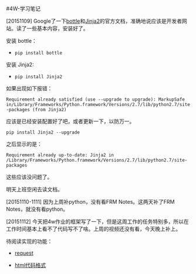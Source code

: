 #4W-学习笔记

[20151109] Google了一下[bottle](http://bottlepy.org/docs/dev/index.html)和[Jinja2](http://jinja.pocoo.org/docs/dev/)的官方文档，准确地说应该是开发者网站。读了一些基本内容，安装好了。

安装 bottle：

* ```pip install bottle```

安装 Jinja2:

* ```pip install Jinja2```

如果出现如下报错：

```Requirement already satisfied (use --upgrade to upgrade): MarkupSafe in/Library/Frameworks/Python.framework/Versions/2.7/lib/python2.7/site-packages (from Jinja2)```

应该是已经安装配置好了吧，或者更新一下，以防万一。

```pip install Jinja2 --upgrade```

之后显示的是：

```Requirement already up-to-date: Jinja2 in /Library/Frameworks/Python.framework/Versions/2.7/lib/python2.7/site-packages```

这些应该没问题了。

明天上班空闲去读文档。

[20151110-1111] 因为上周补python，没有看FRM Notes。这两天补了FRM Notes，就没有看python。

[20151112] 今天把4w作业的框架写了一下，但是这周工作的任务特别多，所以在工作时间基本上看不了代码写不了啥。上周的视频还没有看，今天晚上补上。

待阅读实现的功能：

* [request](http://docs.python-requests.org/en/latest/user/quickstart/)

* [html代码格式](http://docs.python-guide.org/en/latest/scenarios/scrape/)

